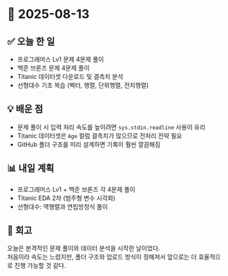# 📅 2025-08-13

## ✅ 오늘 한 일
- 프로그래머스 Lv1 문제 4문제 풀이  
- 백준 브론즈 문제 4문제 풀이  
- Titanic 데이터셋 다운로드 및 결측치 분석  
- 선형대수 기초 복습 (벡터, 행렬, 단위행렬, 전치행렬)  

## 💡 배운 점
- 문제 풀이 시 입력 처리 속도를 높이려면 `sys.stdin.readline` 사용이 유리
- Titanic 데이터셋은 `Age` 컬럼 결측치가 많으므로 전처리 전략 필요
- GitHub 폴더 구조를 미리 설계하면 기록이 훨씬 깔끔해짐

## 📊 내일 계획
- 프로그래머스 Lv1 + 백준 브론즈 각 4문제 풀이
- Titanic EDA 2차 (범주형 변수 시각화)
- 선형대수: 역행렬과 연립방정식 풀이

## 📝 회고
오늘은 본격적인 문제 풀이와 데이터 분석을 시작한 날이었다.  
처음이라 속도는 느렸지만, 폴더 구조와 업로드 방식이 정해져서 앞으로는 더 효율적으로 진행 가능할 것 같다.
